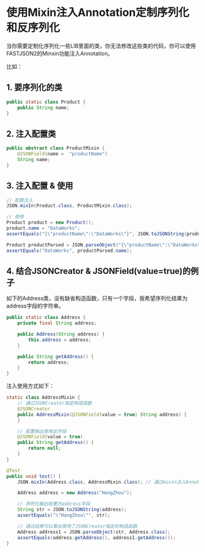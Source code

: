 # 使用Mixin注入Annotation定制序列化和反序列化

当你需要定制化序列化一些LIB里面的类，你无法修改这些类的代码，你可以使用FASTJSON2的Minxin功能注入Annotation。

比如：

## 1. 要序列化的类
```java
public static class Product {
    public String name;
}
```

## 2. 注入配置类
```java
public abstract class ProductMixin {
    @JSONField(name =  "productName")
    String name;
}
```

## 3. 注入配置 & 使用
```java
// 配置注入
JSON.mixIn(Product.class, ProductMixin.class);

// 使用
Product product = new Product();
product.name = "DataWorks";
assertEquals("{\"productName\":\"DataWorks\"}", JSON.toJSONString(product));

Product productParsed = JSON.parseObject("{\"productName\":\"DataWorks\"}", Product.class);
assertEquals("DataWorks", productParsed.name);
```

## 4. 结合JSONCreator & JSONField(value=true)的例子
如下的Address类，没有缺省构造函数，只有一个字段，我希望序列化结果为address字段的字符串。
```java
public static class Address {
    private final String address;

    public Address(String address) {
        this.address = address;
    }

    public String getAddress() {
        return address;
    }
}
```

注入使用方式如下：
```java
static class AddressMixin {
    // 通过JSONCreator指定构造函数
    @JSONCreator
    public AddressMixin(@JSONField(value = true) String address) {
    }

    // 配置输出使用此字段
    @JSONField(value = true)
    public String getAddress() {
        return null;
    }
}

@Test
public void test() {
    JSON.mixIn(Address.class, AddressMixin.class); // 通过mixin注入Annotation

    Address address = new Address("HangZhou");

    // 序列化输出结果为address字段
    String str = JSON.toJSONString(address); 
    assertEquals("\"HangZhou\"", str); 

    // 通过结果可以看出使用了JSONCreator指定的构造函数
    Address address1 = JSON.parseObject(str, Address.class);
    assertEquals(address.getAddress(), address1.getAddress()); 
}
```
